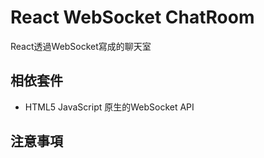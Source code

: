 # React WebSocket ChatRoom
React透過WebSocket寫成的聊天室

## 相依套件
* HTML5 JavaScript 原生的WebSocket API

## 注意事項